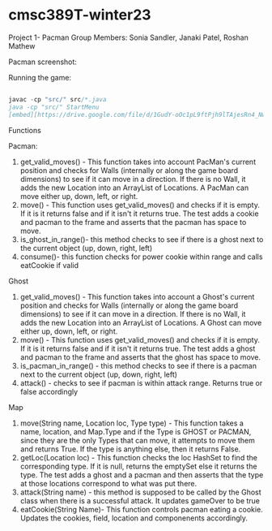 # cmsc389T-winter23
Project 1- Pacman
Group Members: Sonia Sandler, Janaki Patel, Roshan Mathew

Pacman screenshot:

Running the game:
``` java

javac -cp "src/" src/*.java
java -cp "src/" StartMenu
[embed][https://drive.google.com/file/d/1GudY-oOc1pL9ftPjh9lTAjesRn4_NwKx/view?usp=sharing][/embed]
```

Functions

Pacman:
1. get_valid_moves() - This function takes into account PacMan's current position and checks for Walls (internally or along the game board dimensions) to see if it can move in a direction. If there is no Wall, it adds the new Location into an ArrayList of Locations. A PacMan can move either up, down, left, or right.
2. move() - This function uses get_valid_moves() and checks if it is empty. If it is it returns false and if it isn't it returns true. The test adds a cookie and pacman to the frame and asserts that the pacman has space to move.
3. is_ghost_in_range()- this method checks to see if there is a ghost next to the current object (up, down, right, left)
4. consume()- this function checks for power cookie within range and calls eatCookie if valid

Ghost
1. get_valid_moves() - This function takes into account a Ghost's current position and checks for Walls (internally or along the game board dimensions) to see if it can move in a direction. If there is no Wall, it adds the new Location into an ArrayList of Locations. A Ghost can move either up, down, left, or right.
2. move() - This function uses get_valid_moves() and checks if it is empty. If it is it returns false and if it isn't it returns true. The test adds a ghost and pacman to the frame and asserts that the ghost has space to move.
3. is_pacman_in_range() - this method checks to see if there is a pacman next to the current object (up, down, right, left)
4. attack() - checks to see if pacman is within attack range. Returns true or false accordingly

Map
1. move(String name, Location loc, Type type) - This function takes a name, location, and Map.Type and if the Type is GHOST or PACMAN, since they are the only Types that can move, it attempts to move them and returns True. If the type is anything else, then it returns False.
2. getLoc(Location loc) - This function checks the loc HashSet to find the corresponding type. If it is null, returns the emptySet else it returns the type. The test adds a ghost and a pacman and then asserts that the type at those locations correspond to what was put there.
3. attack(String name) - this method is supposed to be called by the Ghost class when there is a successful attack. It updates gameOver to be true
4. eatCookie(String Name)- This function controls pacman eating a cookie. Updates the cookies, field, location and componenents accordingly. 
